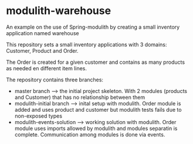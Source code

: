 # modulith-warehouse
An example on the use of Spring-modulith by creating a small inventory application named warehouse

This repository sets a small inventory applications with 3 domains: Customer, Product and Order.

The Order is created for a given customer and contains as many products as needed en different item lines.

The repository contains three branches:
- master branch --> the initial project skeleton. With 2 modules (products and Customer) that has no relationship between them
- modulith-initial branch --> inital setup with modulith. Order module is added and uses product and customer but modulith tests fails due to non-exposed types
- modulith-events-solution --> working solution with modulith. Order module uses imports allowed by modulith and modules separatin is complete. Communication among modules is done via events.

